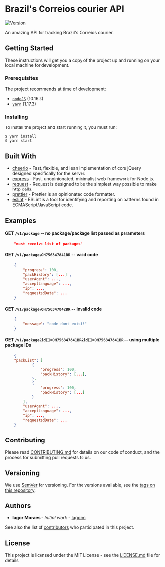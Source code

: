 # Brazil's Correios courier API

[![Version](https://img.shields.io/github/package-json/v/iagorm/brazil-correios-tracking?style=for-the-badge)](https://github.com/iagorm/brazil-correios-tracking)

An amazing API for tracking Brazil's Correios courier.

## Getting Started

These instructions will get you a copy of the project up and running on your local machine for development.

### Prerequisites

The project recommends at time of development:

-   [`nodeJS`](https://nodejs.org/en/download/) (10.16.3)
-   [`yarn`](https://yarnpkg.com/en/docs/install) (1.17.3)

### Installing

To install the project and start running it, you must run:

```
$ yarn install
$ yarn start
```

## Built With

-   [cheerio](https://github.com/cheeriojs/cheerio) - Fast, flexible, and lean implementation of core jQuery designed specifically for the server.
-   [express](http://expressjs.com/) - Fast, unopinionated, minimalist web framework for Node.js.
-   [request](https://github.com/request/request) - Request is designed to be the simplest way possible to make http calls.
-   [prettier](https://github.com/prettier/prettier) - Prettier is an opinionated code formatter.
-   [eslint](https://github.com/eslint/eslint) - ESLint is a tool for identifying and reporting on patterns found in ECMAScript/JavaScript code.

## Examples

#### GET `/v1/package` -- no package/package list passed as parameters

```json
    "must receive list of packages"
```

#### GET `/v1/package/OH756347841BR` -- valid code

```json
    {
        "progress": 100,
        "packHistory": [...] ,
        "userAgent": ...,
        "acceptLanguage": ...,
        "ip": ...,
        "requestedDate": ...       
    }
```
#### GET `/v1/package/OH756347842BR` -- invalid code

```json
    {
        "message": "code dont exist!"
    }
```

#### GET `/v1/package?id[]=OH756347841BR&id[]=OH756347841BR` -- using multiple package IDs

```json
    {
    "packList": [
            {
                "progress": 100,
                "packHistory": [...],
            },
            {
                "progress": 100,
                "packHistory": [...]
            }
        ],
        "userAgent": ...,
        "acceptLanguage": ...,
        "ip": ...,
        "requestedDate": ...
    }
```

## Contributing

Please read [CONTRIBUTING.md](CONTRIBUTING.md) for details on our code of conduct, and the process for submitting pull requests to us.

## Versioning

We use [SemVer](http://semver.org/) for versioning. For the versions available, see the [tags on this repository](https://github.com/your/project/tags).

## Authors

-   **Iagor Moraes** - _Initial work_ - [Iagorm](https://github.com/iagorm)

See also the list of [contributors](https://github.com/iagorm/brazil-correios-tracking/graphs/contributors) who participated in this project.

## License

This project is licensed under the MIT License - see the [LICENSE.md](LICENSE.md) file for details
